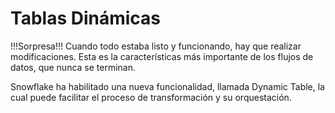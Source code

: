 # Tablas Dinámicas

!!!Sorpresa!!! Cuando todo estaba listo y funcionando, hay que realizar modificaciones. Esta es la características más importante de los flujos de datos, que nunca se terminan.

Snowflake ha habilitado una nueva funcionalidad, llamada Dynamic Table, la cual puede facilitar el proceso de transformación y su orquestación.